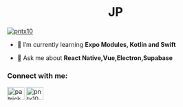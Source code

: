 <h1 align="center">JP</h1>

<p align="left"> <a href="https://twitter.com/pntx10" target="blank"><img src="https://img.shields.io/twitter/follow/pntx10?logo=twitter&style=for-the-badge" alt="pntx10" /></a> </p>

- 🌱 I’m currently learning **Expo Modules, Kotlin and Swift**

- 💬 Ask me about **React Native,Vue,Electron,Supabase**


<h3 align="left">Connect with me:</h3>
<p align="left">
<a href="https://dev.to/patrickweb" target="blank"><img align="center" src="https://cdn.jsdelivr.net/npm/simple-icons@3.0.1/icons/dev-dot-to.svg" alt="patrickweb" height="30" width="40" /></a>
<a href="https://twitter.com/pntx10" target="blank"><img align="center" src="https://raw.githubusercontent.com/rahuldkjain/github-profile-readme-generator/master/src/images/icons/Social/twitter.svg" alt="pntx10" height="30" width="40" /></a>
</p>
